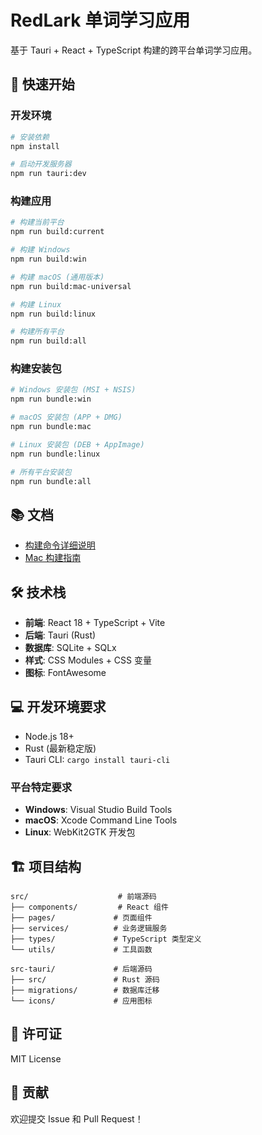 # RedLark 单词学习应用

基于 Tauri + React + TypeScript 构建的跨平台单词学习应用。

## 🚀 快速开始

### 开发环境

```bash
# 安装依赖
npm install

# 启动开发服务器
npm run tauri:dev
```

### 构建应用

```bash
# 构建当前平台
npm run build:current

# 构建 Windows
npm run build:win

# 构建 macOS (通用版本)
npm run build:mac-universal

# 构建 Linux
npm run build:linux

# 构建所有平台
npm run build:all
```

### 构建安装包

```bash
# Windows 安装包 (MSI + NSIS)
npm run bundle:win

# macOS 安装包 (APP + DMG)
npm run bundle:mac

# Linux 安装包 (DEB + AppImage)
npm run bundle:linux

# 所有平台安装包
npm run bundle:all
```

## 📚 文档

- [构建命令详细说明](./BUILD_COMMANDS.md)
- [Mac 构建指南](./BUILD_MAC.md)

## 🛠 技术栈

- **前端**: React 18 + TypeScript + Vite
- **后端**: Tauri (Rust)
- **数据库**: SQLite + SQLx
- **样式**: CSS Modules + CSS 变量
- **图标**: FontAwesome

## 💻 开发环境要求

- Node.js 18+
- Rust (最新稳定版)
- Tauri CLI: `cargo install tauri-cli`

### 平台特定要求

- **Windows**: Visual Studio Build Tools
- **macOS**: Xcode Command Line Tools
- **Linux**: WebKit2GTK 开发包

## 🏗 项目结构

```text
src/                    # 前端源码
├── components/         # React 组件
├── pages/             # 页面组件
├── services/          # 业务逻辑服务
├── types/             # TypeScript 类型定义
└── utils/             # 工具函数

src-tauri/             # 后端源码
├── src/               # Rust 源码
├── migrations/        # 数据库迁移
└── icons/             # 应用图标
```

## 📄 许可证

MIT License

## 🤝 贡献

欢迎提交 Issue 和 Pull Request！
